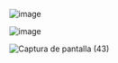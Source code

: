 ![image](https://github.com/user-attachments/assets/46f0955e-4110-42f5-b64d-d61c1e9092c0)

![image](https://github.com/user-attachments/assets/00603bf2-ba75-47fb-ab5f-655aec108832)

![Captura de pantalla (43)](https://github.com/user-attachments/assets/71d8d1d7-f984-495f-bab4-e0cffcc8b543)




